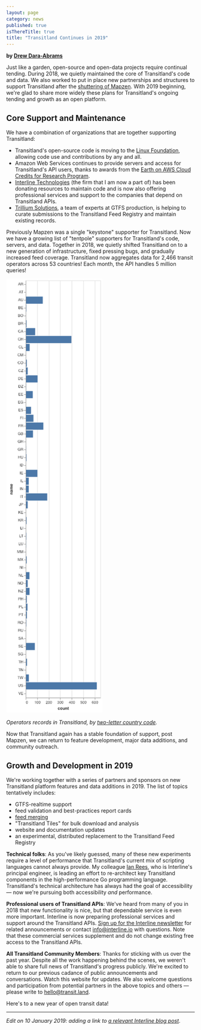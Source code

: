 ```yaml
---
layout: page
category: news
published: true
isThereTitle: true
title: "Transitland Continues in 2019"
---
```


**by [Drew Dara-Abrams](https://drew.dara-abrams.com)**

Just like a garden, open-source and open-data projects require continual tending. During 2018, we quietly maintained the core of Transitland's code and data. We also worked to put in place new partnerships and structures to support Transitland after the [shuttering of Mapzen](https://mapzen.com/blog/shutdown/). With 2019 beginning, we're glad to share more widely these plans for Transitland's ongoing tending and growth as an open platform.

<!-- more -->

## Core Support and Maintenance

We have a combination of organizations that are together supporting Transitland:

- Transitland's open-source code is moving to the [Linux Foundation](https://www.linuxfoundation.org/), allowing code use and contributions by any and all.
- Amazon Web Services continues to provide servers and access for Transitland's API users, thanks to awards from the [Earth on AWS Cloud Credits for Research Program](https://aws.amazon.com/earth/research-credits/).
- [Interline Technologies](https://www.interline.io/) (the firm that I am now a part of) has been donating resources to maintain code and is now also offering professional services and support to the companies that depend on Transitland APIs.
- [Trillium Solutions](https://trilliumtransit.com/), a team of experts at GTFS production, is helping to curate submissions to the Transitland Feed Registry and maintain existing records.

Previously Mapzen was a single "keystone" supporter for Transitland. Now we have a growing list of "tentpole" supporters for Transitland's code, servers, and data. Together in 2018, we quietly shifted Transitland on to a new generation of infrastructure, fixed pressing bugs, and gradually increased feed coverage. Transitland now aggregates data for 2,466 transit operators across 53 countries! Each month, the API handles 5 million queries!

<img src="/images/transitland-continues/transitland-operators-by-country-2019.png" alt="bar chart of Transitland operators by country" width="257" class="center-block" />

<p><em>Operators records in Transitland, by <a href="https://en.wikipedia.org/wiki/ISO_3166-1_alpha-2">two-letter country code</a>.</em></p>

Now that Transitland again has a stable foundation of support, post Mapzen, we can return to feature development, major data additions, and community outreach.

## Growth and Development in 2019

We're working together with a series of partners and sponsors on new Transitland platform features and data additions in 2019. The list of topics tentatively includes:

- GTFS-realtime support
- feed validation and best-practices report cards
- [feed merging](https://www.interline.io/blog/metropolitan-transportation-commission-selects-interline/)
- "Transitland Tiles" for bulk download and analysis
- website and documentation updates
- an experimental, distributed replacement to the Transitland Feed Registry

**Technical folks**: As you've likely guessed, many of these new experiments require a level of performance that Transitland's current mix of scripting languages cannot always provide. My colleague [Ian Rees](https://www.interline.io/about/), who is Interline's principal engineer, is leading an effort to re-architect key Transitland components in the high-performance Go programming language. Transitland's technical architecture has always had the goal of accessibility — now we're pursuing both accessibility _and_ performance.

**Professional users of Transitland APIs**: We've heard from many of you in 2018 that new functionality is nice, but that dependable service is even more important. Interline is now preparing professional services and support around the Transitland APIs. [Sign up for the Interline newsletter](http://eepurl.com/dmWHln) for related announcements or contact [info@interline.io](mailto:info@interline.io) with questions. Note that these commercial services supplement and do not change existing free access to the Transitland APIs.

**All Transitland Community Members**: Thanks for sticking with us over the past year. Despite all the work happening behind the scenes, we weren't able to share full news of Transitland's progress publicly. We're excited to return to our previous cadance of public announcements and conversations. Watch this website for updates. We also welcome questions and participation from potential partners in the above topics and others — please write to [hello@transit.land](mailto:hello@transit.land).

Here's to a new year of open transit data!

---

_Edit on 10 January 2019: adding a link to [a relevant Interline blog post](https://www.interline.io/blog/metropolitan-transportation-commission-selects-interline/)_.
